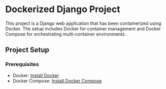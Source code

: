 # Dockerized Django Project

This project is a Django web application that has been containerized using Docker. The setup includes Docker for container management and Docker Compose for orchestrating multi-container environments.

## Project Setup

### Prerequisites

- Docker: [Install Docker](https://docs.docker.com/get-docker/)
- Docker Compose: [Install Docker Compose](https://docs.docker.com/compose/install/)


